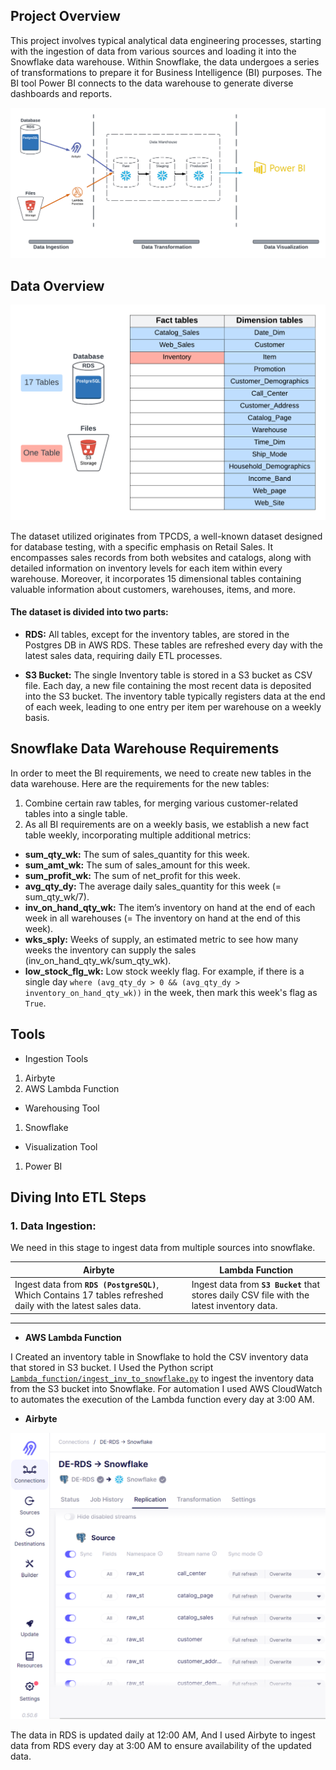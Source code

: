 ## Project Overview
This project involves typical analytical data engineering processes, starting with the ingestion of data from various sources and loading it into the Snowflake data warehouse. Within Snowflake, the data undergoes a series of transformations to prepare it for Business Intelligence (BI) purposes. The BI tool Power BI connects to the data warehouse to generate diverse dashboards and reports.

![Project Overview](./Img/Project_overview.png)

## Data Overview
![Fact and Dimention Tables](./Img/fact_dim_tables.png)

The dataset utilized originates from TPCDS, a well-known dataset designed for database testing, with a specific emphasis on Retail Sales. It encompasses sales records from both websites and catalogs, along with detailed information on inventory levels for each item within every warehouse. Moreover, it incorporates 15 dimensional tables containing valuable information about customers, warehouses, items, and more.

#### The dataset is divided into two parts:
* **RDS:** All tables, except for the inventory tables, are stored in the Postgres DB in AWS RDS. These tables are refreshed every day with the latest sales data, requiring daily ETL processes. 

* **S3 Bucket:** The single Inventory table is stored in a S3 bucket as CSV file. Each day, a new file containing the most recent data is deposited into the S3 bucket. The inventory table typically registers data at the end of each week, leading to one entry per item per warehouse on a weekly basis.

## Snowflake Data Warehouse Requirements
In order to meet the BI requirements, we need to create new tables in the data warehouse. Here are the requirements for the new tables:

1. Combine certain raw tables, for merging various customer-related tables into a single table.
2. As all BI requirements are on a weekly basis, we establish a new fact table weekly, incorporating multiple additional metrics:
* **sum_qty_wk:** The sum of sales_quantity for this week.
* **sum_amt_wk:** The sum of sales_amount for this week.
* **sum_profit_wk:** The sum of net_profit for this week.
* **avg_qty_dy:** The average daily sales_quantity for this week (= sum_qty_wk/7).
* **inv_on_hand_qty_wk:** The item’s inventory on hand at the end of each week in all warehouses (= The inventory on hand at the end of this week).
* **wks_sply:** Weeks of supply, an estimated metric to see how many weeks the inventory can supply the sales (inv_on_hand_qty_wk/sum_qty_wk).
* **low_stock_flg_wk:** Low stock weekly flag. For example, if there is a single day `where (avg_qty_dy > 0 && (avg_qty_dy > inventory_on_hand_qty_wk))` in the week, then mark this week's flag as `True`.

## Tools
* Ingestion Tools
1. Airbyte
2. AWS Lambda Function
* Warehousing Tool
1. Snowflake
* Visualization Tool
1. Power BI

## Diving Into ETL Steps

### 1. Data Ingestion:
We need in this stage to ingest data from multiple sources into snowflake.

| Airbyte | Lambda Function |
|---------| ----------------|
|Ingest data from **`RDS (PostgreSQL)`**, Which Contains 17 tables refreshed daily with the latest sales data. | Ingest data from **`S3 Bucket`** that stores daily CSV file with the latest inventory data. |
<hr>

* **AWS Lambda Function**

I Created an inventory table in Snowflake to hold the CSV inventory data that stored in S3 bucket. I Used the Python script <a href="Lambda_function/ingest_inv_to_snowflake.py">`Lambda_function/ingest_inv_to_snowflake.py`</a> to ingest the inventory data from the S3 bucket into Snowflake. For automation I used AWS CloudWatch to automates the execution of the Lambda function every day at 3:00 AM.

* **Airbyte**

![Airbyte Ingestion Process](./Img/airbyte_ingestion_process.png)

The data in RDS is updated daily at 12:00 AM, And I used Airbyte to ingest data from RDS every day at 3:00 AM to ensure availability of the updated data.

